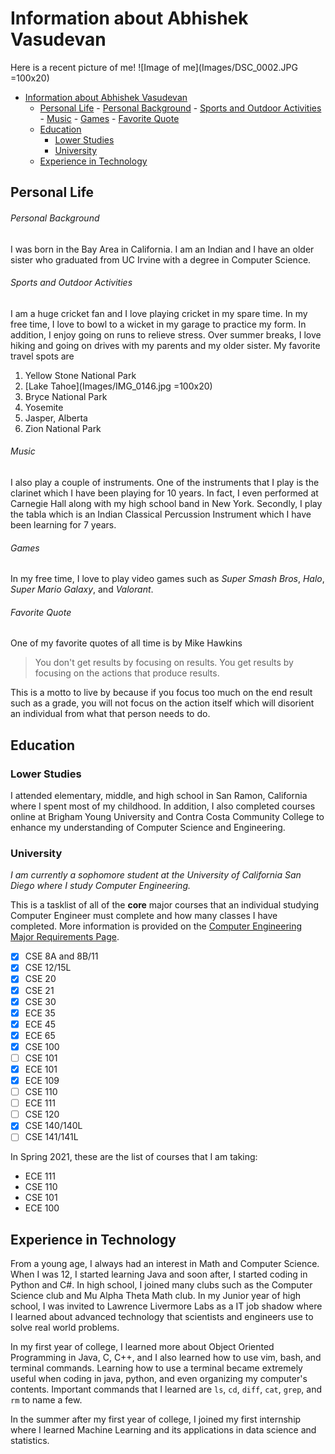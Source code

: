 # Information about Abhishek Vasudevan

Here is a recent picture of me!
![Image of me](Images/DSC_0002.JPG =100x20)






- [Information about Abhishek Vasudevan](#information-about-abhishek-vasudevan)
  - [Personal Life](#personal-life)
          - [Personal Background](#personal-background)
          - [Sports and Outdoor Activities](#sports-and-outdoor-activities)
          - [Music](#music)
          - [Games](#games)
          - [Favorite Quote](#favorite-quote)
  - [Education](#education)
    - [Lower Studies](#lower-studies)
    - [University](#university)
  - [Experience in Technology](#experience-in-technology)

## Personal Life
###### Personal Background
I was born in the Bay Area in California. I am an Indian and I have an older sister who graduated from UC Irvine with a degree in Computer Science.

###### Sports and Outdoor Activities
I am a huge cricket fan and I love playing cricket in my spare time. In my free time, I love to bowl to a wicket in my garage to practice my form. In addition, I enjoy going on runs to relieve stress. Over summer breaks, I love hiking and going on drives with my parents and my older sister. My favorite travel spots are 

1. Yellow Stone National Park
2. [Lake Tahoe](Images/IMG_0146.jpg =100x20)
3. Bryce National Park
4. Yosemite
5. Jasper, Alberta
6. Zion National Park

###### Music

I also play a couple of instruments. One of the instruments that I play is the clarinet which I have been playing for 10 years. In fact, I even performed at Carnegie Hall along with my high school band in New York. Secondly, I play the tabla which is an Indian Classical Percussion Instrument which I have been learning for 7 years.

###### Games
In my free time, I love to play video games such as *Super Smash Bros*, *Halo*, *Super Mario Galaxy*, and *Valorant*.

###### Favorite Quote
One of my favorite quotes of all time is by Mike Hawkins
> You don't get results by focusing on results. You get results by focusing on the actions that produce results.

This is a motto to live by because if you focus too much on the end result such as a grade, you will not focus on the action itself which will disorient an individual from what that person needs to do.


## Education
### Lower Studies
I attended elementary, middle, and high school in San Ramon, California where I spent most of my childhood. In addition, I also completed courses online at Brigham Young University and Contra Costa Community College to enhance my understanding of Computer Science and Engineering.

### University
*I am currently a sophomore student at the University of California San Diego where I study Computer Engineering.* 

This is a tasklist of all of the **core** major courses that an individual studying Computer Engineer must complete and how many classes I have completed. More information is provided on the [Computer Engineering Major Requirements Page](https://ece.ucsd.edu/undergraduate/undergraduate-programs/computer-engineering-major).

- [x] CSE 8A and 8B/11
- [x] CSE 12/15L
- [x] CSE 20
- [x] CSE 21
- [x] CSE 30
- [x] ECE 35
- [x] ECE 45
- [x] ECE 65
- [x] CSE 100
- [ ] CSE 101 
- [x] ECE 101
- [x] ECE 109
- [ ] CSE 110 
- [ ] ECE 111 
- [ ] CSE 120
- [x] CSE 140/140L
- [ ] CSE 141/141L

In Spring 2021, these are the list of courses that I am taking:
- ECE 111
- CSE 110
- CSE 101
- ECE 100

## Experience in Technology
From a young age, I always had an interest in Math and Computer Science. When I was 12, I started learning Java and soon after, I started coding in Python and C#. In high school, I joined many clubs such as the Computer Science club and Mu Alpha Theta Math club. In my Junior year of high school, I was invited to Lawrence Livermore Labs as a IT job shadow where I learned about advanced technology that scientists and engineers use to solve real world problems.

In my first year of college, I learned more about Object Oriented Programming in Java, C, C++, and I also learned how to use vim, bash, and terminal commands. Learning how to use a terminal became extremely useful when coding in java, python, and even organizing my computer's contents. Important commands that I learned are `ls`, `cd`, `diff`, `cat`, `grep`, and `rm` to name a few.

In the summer after my first year of college, I joined my first internship where I learned Machine Learning and its applications in data science and statistics. 


